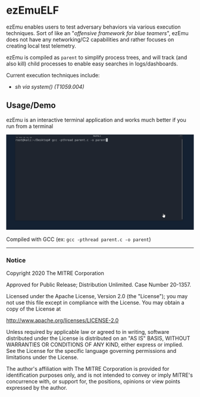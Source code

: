 # ezEmuELF

ezEmu enables users to test adversary behaviors via various execution techniques. Sort of like an "*offensive framework for blue teamers*", ezEmu does not have any networking/C2 capabilities and rather focuses on creating local test telemetry.

ezEmu is compiled as `parent` to simplify process trees, and will track (and also kill) child processes to enable easy searches in logs/dashboards.

Current execution techniques include:

- *sh via system() (T1059.004)*

## Usage/Demo

ezEmu is an interactive terminal application and works much better if you run from a terminal

![ezEmuELF Demo](ezEmuELF.gif)

Compiled with GCC (ex: `gcc -pthread parent.c -o parent`)

____


### Notice 

Copyright 2020 The MITRE Corporation

Approved for Public Release; Distribution Unlimited. Case Number 20-1357.

Licensed under the Apache License, Version 2.0 (the "License");
you may not use this file except in compliance with the License.
You may obtain a copy of the License at

   http://www.apache.org/licenses/LICENSE-2.0

Unless required by applicable law or agreed to in writing, software
distributed under the License is distributed on an "AS IS" BASIS,
WITHOUT WARRANTIES OR CONDITIONS OF ANY KIND, either express or implied.
See the License for the specific language governing permissions and
limitations under the License.

The author's affiliation with The MITRE Corporation is provided for identification purposes only, and is not intended to convey or imply MITRE's concurrence with, or support for, the positions, opinions or view points expressed by the author.
